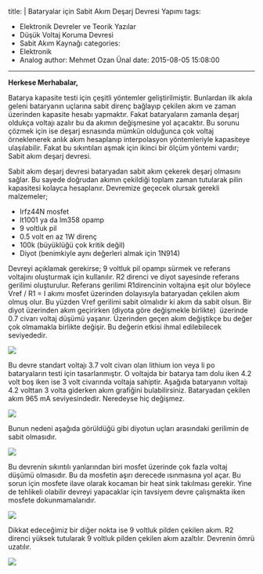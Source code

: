title: |
  Bataryalar için Sabit Akım Deşarj Devresi Yapımı
tags:
  - Elektronik Devreler ve Teorik Yazılar
  - Düşük Voltaj Koruma Devresi
  - Sabit Akım Kaynağı
categories:
  - Elektronik
  - Analog
author: Mehmet Ozan Ünal
date: 2015-08-05 15:08:00
---
**Herkese Merhabalar,**  

Batarya kapasite testi için çeşitli yöntemler geliştirilmiştir. Bunlardan ilk akıla geleni bataryanın uçlarına sabit direnç bağlayıp çekilen akım ve zaman üzerinden kapasite hesabı yapmaktır. Fakat bataryaların zamanla deşarj oldukça voltajı azalır bu da akımın değişmesine yol açacaktır. Bu sorunu çözmek için ise deşarj esnasında mümkün olduğunca çok voltaj örneklenerek anlık akım hesaplanıp interpolasyon yöntemleriyle kapasiteye ulaşılabilir. Fakat bu sıkıntıları aşmak için ikinci bir ölçüm yöntemi vardır; Sabit akım deşarj devresi.  

Sabit akım deşarj devresi bataryadan sabit akım çekerek deşarj olmasını sağlar. Bu sayede doğrudan akımın çekildiği toplam zaman tutularak pilin kapasitesi kolayca hesaplanır. Devremize geçecek olursak gerekli malzemeler;  

*   Irfz44N mosfet
*   lt1001 ya da lm358 opamp
*   9 voltluk pil
*   0.5 volt en az 1W direnç
*   100k (büyüklüğü çok kritik değil)
*   Diyot (benimkiyle aynı değerleri almak için 1N914)

Devreyi açıklamak gerekirse; 9 voltluk pil opampı sürmek ve referans voltajını oluşturmak için kullanılır. R2 direnci ve diyot sayesinde referans gerilimi oluşturulur. Referans gerilimi R1direncinin voltajına eşit olur böylece Vref / R1 = I akımı mosfet üzerinden dolayısıyla bataryadan çekilen akım olmuş olur. Bu yüzden Vref gerilimi sabit olmalıdır ki akım da sabit olsun. Bir diyot üzerinden akım geçirirken (diyota göre değişmekle birlikte)  üzerinde 0.7 civarı voltaj düşümü yaşanır. Üzerinden geçen akım değiştikçe bu değer çok olmamakla birlikte değişir. Bu değerin etkisi ihmal edilebilecek seviyededir.  

![](https://1.bp.blogspot.com/-pBlrI4-Ue6s/VcDK8mgNBFI/AAAAAAAAM6A/uZ1J1A-n3go/s720/Capture0.JPG)

Bu devre standart voltajı 3.7 volt civarı olan lithium ion veya li po bataryaların testi için tasarlanmıştır. O voltajda bir batarya tam dolu iken 4.2 volt boş iken ise 3 volt civarında voltaja sahiptir. Aşağıda bataryanın voltajı 4.2 volttan 3 volta giderken akım grafiğini bulabilirsiniz. Bataryadan çekilen akım 965 mA seviyesindedir. Neredeyse hiç değişmez.  

![](https://2.bp.blogspot.com/--e9hAYwYo-8/VcGiFw9bw6I/AAAAAAAAM6Y/huYk6_wz41E/s720/Capture.JPG)

Bunun nedeni aşağıda görüldüğü gibi diyotun uçları arasındaki gerilimin de sabit olmasıdır.  

![](https://3.bp.blogspot.com/-UhmDvixo9xw/VcDK9wJqbrI/AAAAAAAAM5g/9r4T00zF80E/s720/Capture5.JPG)

Bu devrenin sıkıntılı yanlarından biri mosfet üzerinde çok fazla voltaj düşümü olmasıdır. Bu da mosfetin aşırı derecede ısınmasına yol açar. Bu sorun için mosfete ilave olarak kocaman bir heat sink takılması gerekir. Yine de tehlikeli olabilir devreyi yapacaklar için tavsiyem devre çalışmakta iken mosfete dokunmamalarıdır.

![](https://2.bp.blogspot.com/-giXh4Sp-5yQ/VcDK9P3Sy0I/AAAAAAAAM5c/MMIaNP1OgIs/s720/Capture3.JPG)

Dikkat edeceğimiz bir diğer nokta ise 9 voltluk pilden çekilen akım. R2 direnci yüksek tutularak 9 voltluk pilden çekilen akım azaltılır. Devrenin ömrü uzatılır.  

![](https://1.bp.blogspot.com/-ypKD-3LarxM/VcDK-Fb28CI/AAAAAAAAM5k/iL3HE5C0Y1k/s720/Capture6.JPG)